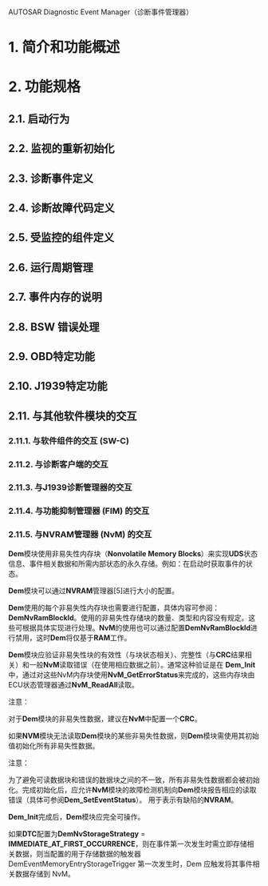<section id="title">AUTOSAR Diagnostic Event Manager（诊断事件管理器）</section>

# 1. 简介和功能概述

# 2. 功能规格

## 2.1. 启动行为

## 2.2. 监视的重新初始化

## 2.3. 诊断事件定义

## 2.4. 诊断故障代码定义

## 2.5. 受监控的组件定义

## 2.6. 运行周期管理

## 2.7. 事件内存的说明

## 2.8. BSW 错误处理

## 2.9. OBD特定功能

## 2.10. J1939特定功能

## 2.11. 与其他软件模块的交互

### 2.11.1. 与软件组件的交互 (SW-C)

### 2.11.2. 与诊断客户端的交互

### 2.11.3. 与J1939诊断管理器的交互

### 2.11.4. 与功能抑制管理器 (FIM) 的交互

### 2.11.5. 与NVRAM管理器 (NvM) 的交互

**Dem**模块使用非易失性内存块（**Nonvolatile Memory Blocks**）来实现**UDS**状态信息、事件相关数据和所需内部状态的永久存储。例如：在启动时获取事件的状态。

**Dem**模块可以通过**NVRAM**管理器[5]进行大小的配置。

**Dem**使用的每个非易失性内存块也需要进行配置，具体内容可参阅：**DemNvRamBlockId**。使用的非易失性存储块的数量、类型和内容没有规定。这些可根据具体实现进行处理。**NvM**的使用也可以通过配置**DemNvRamBlockId**进行禁用，这时**Dem**将仅基于**RAM**工作。

**Dem**模块应验证非易失性块的有效性（与块状态相关）、完整性（与**CRC**结果相关）和一般**NvM**读取错误（在使用相应数据之前）。通常这种验证是在 **Dem_Init**中，通过对这些NvM内存块使用**NvM_GetErrorStatus**来完成的，这些内存块由ECU状态管理器通过**NvM_ReadAll**读取。

注意：

对于**Dem**模块的非易失性数据，建议在**NvM**中配置一个**CRC**。

如果**NVM**模块无法读取**Dem**模块的某些非易失性数据，则**Dem**模块需使用其初始值初始化所有非易失性数据。

注意：

为了避免可读数据块和错误的数据块之间的不一致，所有非易失性数据都会被初始化。完成初始化后，应允许**NvM**模块的故障检测机制向**Dem**模块报告相应的读取错误（具体可参阅**Dem_SetEventStatus**）。 用于表示有缺陷的**NVRAM**。

**Dem_Init**完成后，**Dem**模块应完全可操作。

如果**DTC**配置为**DemNvStorageStrategy** = **IMMEDIATE_AT_FIRST_OCCURRENCE**，则在事件第一次发生时需立即存储相关数据，则当配置的用于存储数据的触发器 DemEventMemoryEntryStorageTrigger 第一次发生时，Dem 应触发将其事件相关数据存储到 NvM。

